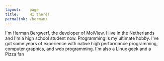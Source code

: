 ```yaml
---
layout:    page
title:     Hi there!
permalink: /herman/
---
```


I'm Herman Bergwerf, the developer of MolView. I live in the Netherlands
and I'm a high school student now. Programming is my ultimate hobby. I've got
some years of experience with native high performance programming, computer graphics,
and web programming. I'm also a Linux geek and a Pizza fan <i class="fa fa-smile-o"></i>
